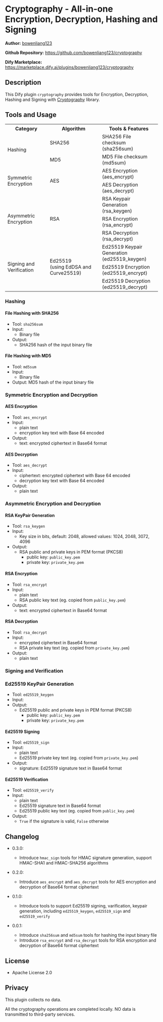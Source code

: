 # Cryptography - All-in-one Encryption, Decryption, Hashing and Signing

**Author:** [bowenliang123](https://github.com/bowenliang123)

**Github Repository:** https://github.com/bowenliang123/cryptography

**Dify Marketplace:** https://marketplace.dify.ai/plugins/bowenliang123/cryptography

## Description

This Dify plugin `cryptography` provides tools for Encryption, Decryption, Hashing and Signing with [Cryptography](https://cryptography.io/en/stable/) library.

## Tools and Usage


<table>
  <tr>
  	 <th>Category</th>
    <th>Algorithm</th>
    <th>Tools & Features</th>
  </tr>

  <tr>
    <td rowspan="2">Hashing</td>
    <td>SHA256</td>
    <td>
      <div>SHA256 File checksum</div>
      <div>(sha256sum)</div>
    </td>
  </tr>
  <tr>
    <td>MD5</td>
    <td>
      <div>MD5 File checksum</div>
      <div>(md5sum)</div>
    </td>
  </tr>

  <tr>
    <td rowspan="2">Symmetric Encryption</td>
    <td rowspan="2">AES</td>
    <td>
      <div>AES Encryption</div>
      <div>(aes_encrypt)</div>
    </td>
  </tr>
  <tr>
    <td>
      <div>AES Decryption</div>
      <div>(aes_decrypt)</div>
    </td>
  </tr>

  <tr>
    <td rowspan="3">Asymmetric Encryption</td>
    <td rowspan="3">RSA</td>
    <td>
      <div>RSA Keypair Generation</div>
      <div>(rsa_keygen)</div>
    </td>
  </tr>
  <tr>
    <td>
      <div>RSA Encryption</div>
      <div>(rsa_encrypt)</div>
    </td>
  </tr>
  <tr>
    <td>
      <div>RSA Decryption</div>
      <div>(rsa_decrypt)</div>
    </td>
  </tr>

  <tr>
    <td rowspan="3">Signing and Verification</td>
    <td rowspan="3">
      <div>Ed25519</div>
      <div>(using EdDSA and Curve25519)</div>
    </td>
    <td>
      <div>Ed25519 Keypair Generation</div>
      <div>(ed25519_keygen)</div>
    </td>
  </tr>
  <tr>
    <td>
      <div>Ed25519 Encryption</div>
      <div>(ed25519_encrypt)</div>
    </td>
  </tr>
  <tr>
    <td>
      <div>Ed25519 Decryption</div>
      <div>(ed25519_decrypt)</div>
    </td>
  </tr>

</table>


### Hashing

#### File Hashing with SHA256
  - Tool: `sha256sum`
  - Input: 
    - Binary file
  - Output: 
    - SHA256 hash of the input binary file

#### File Hashing with MD5
  - Tool: `md5sum`
  - Input: 
    - Binary file
  - Output: MD5 hash of the input binary file

### Symmetric Encryption and Decryption

#### AES Encryption
- Tool: `aes_encrypt`
- Input:
    - plain text
    - encryption key text with Base 64 encoded
- Output:
  - text: encrypted ciphertext in Base64 format

#### AES Decryption
- Tool: `aes_decrypt`
- Input:
    - ciphertext: encrypted ciphertext with Base 64 encoded
    - decryption key text with Base 64 encoded
- Output:
    - plain text

### Asymmetric Encryption and Decryption

#### RSA KeyPair Generation
  - Tool: `rsa_keygen` 
  - Input: 
    - Key size in bits, default: 2048, allowed values: 1024, 2048, 3072, 4096
  - Output: 
    - RSA public and private keys in PEM format (PKCS8)
      - public key: `public_key.pem`
      - private key: `private_key.pem`

#### RSA Encryption
- Tool: `rsa_encrypt`
- Input:
    - plain text
    - RSA public key text (eg. copied from `public_key.pem`)
- Output:
  - text: encrypted ciphertext in Base64 format

#### RSA Decryption
- Tool: `rsa_decrypt`
- Input:
    - encrypted ciphertext in Base64 format
    - RSA private key text (eg. copied from `private_key.pem`)
- Output:
    - plain text

### Signing and Verification

### Ed25519 KeyPair Generation
  - Tool: `ed25519_keygen` 
  - Input: 
  - Output: 
    - Ed25519 public and private keys in PEM format (PKCS8)
      - public key: `public_key.pem`
      - private key: `private_key.pem`

#### Ed25519 Signing
- Tool: `ed25519_sign`
- Input:
    - plain text
    - Ed25519 private key text (eg. copied from `private_key.pem`)
- Output:
  - signature: Ed25519 signature text in Base64 format

#### Ed25519 Verification
- Tool: `ed25519_verify`
- Input:
    - plain text
    - Ed25519 signature text in Base64 format
    - Ed25519 public key text (eg. copied from `public_key.pem`)
- Output:
    - `True` if the signature is valid, `False` otherwise

## Changelog

- 0.3.0:
  - Introduce `hmac_sign` tools for HMAC signature generation, support HMAC-SHA1 and HMAC-SHA256 algorithms
  
- 0.2.0:
  - Introduce `aes_encrypt` and `aes_decrypt` tools for AES encryption and decryption of Base64 format ciphertext 

- 0.1.0:
  - Introduce tools to support Ed25519 signing, varification, keypair generation, including `ed25519_keygen`, `ed25519_sign` and `ed25519_verify`

- 0.0.1:
  - Introduce `sha256sum` and `md5sum` tools for hashing the input binary file
  - Introduce `rsa_encrypt` and `rsa_decrypt` tools for RSA encryption and decryption of Base64 format ciphertext

## License

- Apache License 2.0

## Privacy

This plugin collects no data.

All the cryptography operations are completed locally. NO data is transmitted to third-party services.
